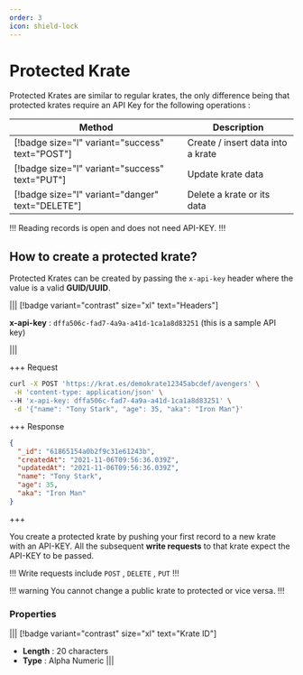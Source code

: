 ```yaml
---
order: 3
icon: shield-lock
---
```


# Protected Krate

Protected Krates are similar to regular krates, the only difference being that protected krates require an API Key for the following operations :

| Method                                           | Description                       |
| ------------------------------------------------ | --------------------------------- |
| [!badge size="l" variant="success" text="POST"]  | Create / insert data into a krate |
| [!badge size="l" variant="success" text="PUT"]   | Update krate data                 |
| [!badge size="l" variant="danger" text="DELETE"] | Delete a krate or its data        |

!!!
Reading records is open and does not need API-KEY.
!!!

## How to create a protected krate?

Protected Krates can be created by passing the `x-api-key` header where the value is a valid **GUID/UUID**.

||| [!badge variant="contrast" size="xl" text="Headers"]

**x-api-key** : `dffa506c-fad7-4a9a-a41d-1ca1a8d83251` (this is a sample API key)

|||

+++ Request

```bash
curl -X POST 'https://krat.es/demokrate12345abcdef/avengers' \
 -H 'content-type: application/json' \
--H 'x-api-key: dffa506c-fad7-4a9a-a41d-1ca1a8d83251' \
 -d '{"name": "Tony Stark", "age": 35, "aka": "Iron Man"}'
```

+++ Response

```json
{
  "_id": "61865154a0b2f9c31e61243b",
  "createdAt": "2021-11-06T09:56:36.039Z",
  "updatedAt": "2021-11-06T09:56:36.039Z",
  "name": "Tony Stark",
  "age": 35,
  "aka": "Iron Man"
}
```

+++

You create a protected krate by pushing your first record to a new krate with an API-KEY. All the subsequent **write requests** to that krate expect the API-KEY to be passed.

!!!
Write requests include `POST` , `DELETE` , `PUT`
!!!

!!! warning
You cannot change a public krate to protected or vice versa.
!!!

### Properties

||| [!badge variant="contrast" size="xl" text="Krate ID"]

- **Length** : 20 characters
- **Type** : Alpha Numeric
  |||
